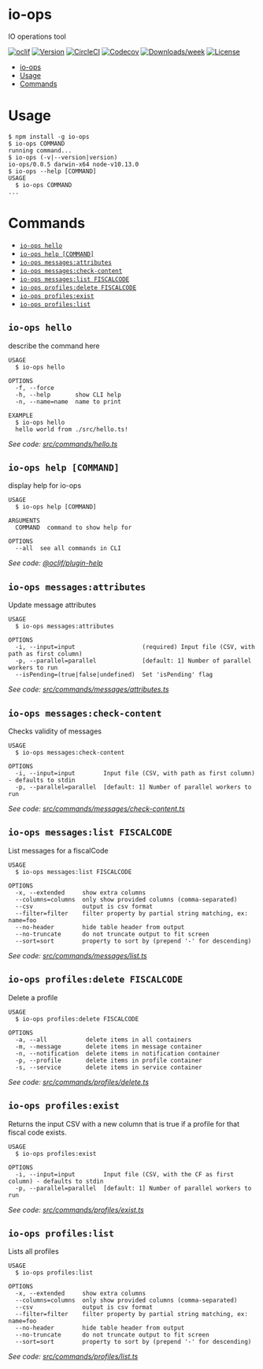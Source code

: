 # io-ops

IO operations tool

[![oclif](https://img.shields.io/badge/cli-oclif-brightgreen.svg)](https://oclif.io)
[![Version](https://img.shields.io/npm/v/io-ops.svg)](https://npmjs.org/package/io-ops)
[![CircleCI](https://circleci.com/gh/teamdigitale/io-ops/tree/master.svg?style=shield)](https://circleci.com/gh/teamdigitale/io-ops/tree/master)
[![Codecov](https://codecov.io/gh/teamdigitale/io-ops/branch/master/graph/badge.svg)](https://codecov.io/gh/teamdigitale/io-ops)
[![Downloads/week](https://img.shields.io/npm/dw/io-ops.svg)](https://npmjs.org/package/io-ops)
[![License](https://img.shields.io/npm/l/io-ops.svg)](https://github.com/teamdigitale/io-ops/blob/master/package.json)

<!-- toc -->
* [io-ops](#io-ops)
* [Usage](#usage)
* [Commands](#commands)
<!-- tocstop -->

# Usage

<!-- usage -->
```sh-session
$ npm install -g io-ops
$ io-ops COMMAND
running command...
$ io-ops (-v|--version|version)
io-ops/0.0.5 darwin-x64 node-v10.13.0
$ io-ops --help [COMMAND]
USAGE
  $ io-ops COMMAND
...
```
<!-- usagestop -->

# Commands

<!-- commands -->
* [`io-ops hello`](#io-ops-hello)
* [`io-ops help [COMMAND]`](#io-ops-help-command)
* [`io-ops messages:attributes`](#io-ops-messagesattributes)
* [`io-ops messages:check-content`](#io-ops-messagescheck-content)
* [`io-ops messages:list FISCALCODE`](#io-ops-messageslist-fiscalcode)
* [`io-ops profiles:delete FISCALCODE`](#io-ops-profilesdelete-fiscalcode)
* [`io-ops profiles:exist`](#io-ops-profilesexist)
* [`io-ops profiles:list`](#io-ops-profileslist)

## `io-ops hello`

describe the command here

```
USAGE
  $ io-ops hello

OPTIONS
  -f, --force
  -h, --help       show CLI help
  -n, --name=name  name to print

EXAMPLE
  $ io-ops hello
  hello world from ./src/hello.ts!
```

_See code: [src/commands/hello.ts](https://github.com/teamdigitale/io-ops/blob/v0.0.5/src/commands/hello.ts)_

## `io-ops help [COMMAND]`

display help for io-ops

```
USAGE
  $ io-ops help [COMMAND]

ARGUMENTS
  COMMAND  command to show help for

OPTIONS
  --all  see all commands in CLI
```

_See code: [@oclif/plugin-help](https://github.com/oclif/plugin-help/blob/v2.1.6/src/commands/help.ts)_

## `io-ops messages:attributes`

Update message attributes

```
USAGE
  $ io-ops messages:attributes

OPTIONS
  -i, --input=input                   (required) Input file (CSV, with path as first column)
  -p, --parallel=parallel             [default: 1] Number of parallel workers to run
  --isPending=(true|false|undefined)  Set 'isPending' flag
```

_See code: [src/commands/messages/attributes.ts](https://github.com/teamdigitale/io-ops/blob/v0.0.5/src/commands/messages/attributes.ts)_

## `io-ops messages:check-content`

Checks validity of messages

```
USAGE
  $ io-ops messages:check-content

OPTIONS
  -i, --input=input        Input file (CSV, with path as first column) - defaults to stdin
  -p, --parallel=parallel  [default: 1] Number of parallel workers to run
```

_See code: [src/commands/messages/check-content.ts](https://github.com/teamdigitale/io-ops/blob/v0.0.5/src/commands/messages/check-content.ts)_

## `io-ops messages:list FISCALCODE`

List messages for a fiscalCode

```
USAGE
  $ io-ops messages:list FISCALCODE

OPTIONS
  -x, --extended     show extra columns
  --columns=columns  only show provided columns (comma-separated)
  --csv              output is csv format
  --filter=filter    filter property by partial string matching, ex: name=foo
  --no-header        hide table header from output
  --no-truncate      do not truncate output to fit screen
  --sort=sort        property to sort by (prepend '-' for descending)
```

_See code: [src/commands/messages/list.ts](https://github.com/teamdigitale/io-ops/blob/v0.0.5/src/commands/messages/list.ts)_

## `io-ops profiles:delete FISCALCODE`

Delete a profile

```
USAGE
  $ io-ops profiles:delete FISCALCODE

OPTIONS
  -a, --all           delete items in all containers
  -m, --message       delete items in message container
  -n, --notification  delete items in notification container
  -p, --profile       delete items in profile container
  -s, --service       delete items in service container
```

_See code: [src/commands/profiles/delete.ts](https://github.com/teamdigitale/io-ops/blob/v0.0.5/src/commands/profiles/delete.ts)_

## `io-ops profiles:exist`

Returns the input CSV with a new column that is true if a profile for that fiscal code exists.

```
USAGE
  $ io-ops profiles:exist

OPTIONS
  -i, --input=input        Input file (CSV, with the CF as first column) - defaults to stdin
  -p, --parallel=parallel  [default: 1] Number of parallel workers to run
```

_See code: [src/commands/profiles/exist.ts](https://github.com/teamdigitale/io-ops/blob/v0.0.5/src/commands/profiles/exist.ts)_

## `io-ops profiles:list`

Lists all profiles

```
USAGE
  $ io-ops profiles:list

OPTIONS
  -x, --extended     show extra columns
  --columns=columns  only show provided columns (comma-separated)
  --csv              output is csv format
  --filter=filter    filter property by partial string matching, ex: name=foo
  --no-header        hide table header from output
  --no-truncate      do not truncate output to fit screen
  --sort=sort        property to sort by (prepend '-' for descending)
```

_See code: [src/commands/profiles/list.ts](https://github.com/teamdigitale/io-ops/blob/v0.0.5/src/commands/profiles/list.ts)_
<!-- commandsstop -->
